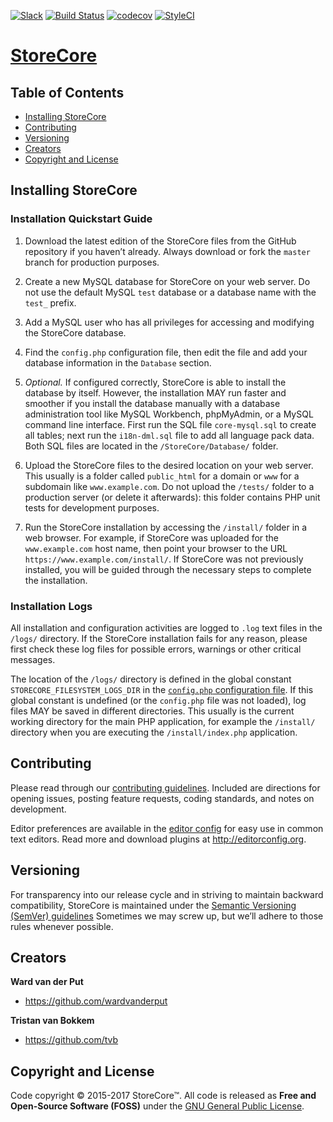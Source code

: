 [![Slack](https://storecore-slack.herokuapp.com/badge.svg)](https://storecore-slack.herokuapp.com)
[![Build Status](https://travis-ci.org/storecore/core.svg?branch=feature%2Ftravis-ci)](https://travis-ci.org/storecore/core)
[![codecov](https://codecov.io/gh/storecore/core/branch/develop/graph/badge.svg)](https://codecov.io/gh/storecore/core)
[![StyleCI](https://styleci.io/repos/32453510/shield?branch=develop)](https://styleci.io/repos/32453510)


# [StoreCore](http://storecore.io)

## Table of Contents

- [Installing StoreCore](#installing-storecore)
- [Contributing](#contributing)
- [Versioning](#versioning)
- [Creators](#creators)
- [Copyright and License](#copyright-and-license)


## Installing StoreCore

### Installation Quickstart Guide

1. Download the latest edition of the StoreCore files from the GitHub
   repository if you haven’t already.  Always download or fork the
   `master` branch for production purposes.

2. Create a new MySQL database for StoreCore on your web server.  Do not use
   the default MySQL `test` database or a database name with the `test_`
   prefix.

3. Add a MySQL user who has all privileges for accessing and modifying the
   StoreCore database.

4. Find the `config.php` configuration file, then edit the file and add your
   database information in the `Database` section.

5. *Optional.*  If configured correctly, StoreCore is able to install the
   database by itself.  However, the installation MAY run faster and smoother
   if you install the database manually with a database administration tool
   like MySQL Workbench, phpMyAdmin, or a MySQL command line interface.  First
   run the SQL file `core-mysql.sql` to create all tables; next run the
   `i18n-dml.sql` file to add all language pack data.  Both SQL files are
   located in the `/StoreCore/Database/` folder.

6. Upload the StoreCore files to the desired location on your web server.  This
   usually is a folder called `public_html` for a domain or `www` for a
   subdomain like `www.example.com`.  Do not upload the `/tests/` folder to a
   production server (or delete it afterwards): this folder contains PHP unit
   tests for development purposes.

7. Run the StoreCore installation by accessing the `/install/` folder in a web
   browser.  For example, if StoreCore was uploaded for the `www.example.com`
   host name, then point your browser to the URL `https://www.example.com/install/`.
   If StoreCore was not previously installed, you will be guided through the
   necessary steps to complete the installation.

### Installation Logs

All installation and configuration activities are logged to `.log` text files
in the `/logs/` directory.  If the StoreCore installation fails for any reason,
please first check these log files for possible errors, warnings or other
critical messages.

The location of the `/logs/` directory is defined in the global constant
`STORECORE_FILESYSTEM_LOGS_DIR` in the [`config.php` configuration file].  If
this global constant is undefined (or the `config.php` file was not loaded),
log files MAY be saved in different directories.  This usually is the current
working directory for the main PHP application, for example the `/install/`
directory when you are executing the `/install/index.php` application.

[`config.php` configuration file]: https://github.com/storecore/core/blob/develop/config.php



## Contributing

Please read through our [contributing guidelines].  Included are directions for
opening issues, posting feature requests, coding standards, and notes on
development.

[contributing guidelines]: https://github.com/storecore/core/blob/master/CONTRIBUTING.md "StoreCore Developer Guide"

Editor preferences are available in the [editor config] for easy use in common
text editors.  Read more and download plugins at <http://editorconfig.org>.

[editor config]: https://github.com/storecore/core/blob/master/.editorconfig "Editor configuration"


## Versioning

For transparency into our release cycle and in striving to maintain backward
compatibility, StoreCore is maintained under the [Semantic Versioning (SemVer) guidelines]
Sometimes we may screw up, but we’ll adhere to those rules whenever possible.

[Semantic Versioning (SemVer) guidelines]: http://semver.org/ "Semantic Versioning 2.0.0"


## Creators

**Ward van der Put**

- <https://github.com/wardvanderput>

**Tristan van Bokkem**

- <https://github.com/tvb>


## Copyright and License

Code copyright © 2015-2017 StoreCore™.
All code is released as **Free and Open-Source Software (FOSS)**
under the [GNU General Public License](https://github.com/storecore/core/blob/master/LICENSE.txt).
